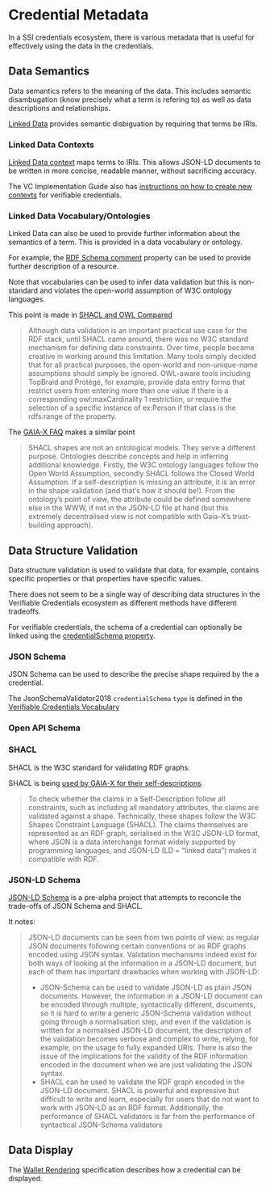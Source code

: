 # Credential Metadata

In a SSI credentials ecosystem, there is various metadata that is useful for effectively using the data in the credentials.

## Data Semantics 

Data semantics refers to the meaning of the data.
This includes semantic disambugation (know precisely what a term is refering to)
as well as data descriptions and relationships.

[Linked Data](https://www.w3.org/standards/semanticweb/data) provides semantic disbiguation by requiring that terms be IRIs.

### Linked Data Contexts
[Linked Data context](https://www.w3.org/TR/json-ld/#the-context) maps terms to IRIs.
This allows JSON-LD documents to be written in more concise, readable manner, without sacrificing accuracy.

The VC Implementation Guide also has [instructions on how to create new contexts](https://www.w3.org/TR/vc-imp-guide/#creating-new-credential-types) for verifiable credentials.

### Linked Data Vocabulary/Ontologies

Linked Data can also be used to provide further information about the semantics of a term.
This is provided in a data vocabulary or ontology.

For example, the [RDF Schema comment](https://www.w3.org/TR/rdf-schema/#ch_comment) property can be used to provide further description of a resource.

Note that vocabularies can be used to infer data validation but this is non-standard and violates the open-world assumption of W3C ontology languages.

This point is made in [SHACL and OWL Compared](https://spinrdf.org/shacl-and-owl.html)
> Although data validation is an important practical use case for the RDF stack, until SHACL came around, there was no W3C standard mechanism for defining data constraints. Over time, people became creative in working around this limitation. Many tools simply decided that for all practical purposes, the open-world and non-unique-name assumptions should simply be ignored. OWL-aware tools including TopBraid and Protégé, for example, provide data entry forms that restrict users from entering more than one value if there is a corresponding owl:maxCardinality 1 restriction, or require the selection of a specific instance of ex:Person if that class is the rdfs:range of the property.

The [GAIA-X FAQ](https://www.gxfs.eu/faq/) makes a similar point
> SHACL shapes are not an ontological models. They    serve a different purpose. Ontologies describe concepts and help in inferring additional knowledge. Firstly, the W3C ontology languages follow the Open World Assumption, secondly SHACL follows the Closed World Assumption. If a self-description is missing an attribute, it is an error in the shape validation (and that’s how it should be!). From the ontology’s point of view, the attribute could be defined somewhere else in the WWW, if not in the JSON-LD file at hand (but this extremely decentralised view is not compatible with Gaia-X’s trust-building approach).

## Data Structure Validation

Data structure validation is used to validate that data, for example, contains specific properties or that properties have specific values.

There does not seem to be a single way of describing data structures in the Verifiable Credentials ecosystem as different methods have different tradeoffs.

For verifiable credentials, the schema of a credential can optionally be linked using the [credentialSchema property](https://www.w3.org/TR/vc-data-model/#data-schemas).

### JSON Schema

JSON Schema can be used to describe the precise shape required by the a credential.

The JsonSchemaValidator2018 `credentialSchema` `type` is defined in the [Verifiable Credentials Vocabulary](w3.org/2018/credentials/#JsonSchemaValidator2018)

### Open API Schema

### SHACL

SHACL is the W3C standard for validating RDF graphs. 

SHACL is being [used by GAIA-X for their self-descriptions](https://gaia-x.eu/wp-content/uploads/2022/08/SSI_Self_Description_EN_V3.pdf).
> To check
whether the claims in a Self-Description follow all constraints, such as including all mandatory attributes, the
claims are validated against a shape. Technically, these shapes follow the W3C Shapes Constraint Language
(SHACL). The claims themselves are represented as an RDF graph, serialised in the W3C JSON-LD format,
where JSON is a data interchange format widely supported by programming languages, and JSON-LD (LD =
“linked data”) makes it compatible with RDF. 

### JSON-LD Schema

[JSON-LD Schema](https://github.com/mulesoft-labs/json-ld-schema) is a pre-alpha project that attempts to reconcile the trade-offs of JSON Schema and SHACL.

It notes:
> JSON-LD documents can be seen from two points of view: as regular JSON documents following certain conventions or as RDF graphs encoded using JSON syntax. Validation mechanisms indeed exist for both ways of looking at the information in a JSON-LD document, but each of them has important drawbacks when working with JSON-LD:
> - JSON-Schema can be used to validate JSON-LD as plain JSON documents. However, the information in a JSON-LD document can be encoded through multiple, syntactically different, documents, so it is hard to write a generic JSON-Schema validation without going through a normalisation step, and even if the validation is written for a normalised JSON-LD document, the description of the validation becomes verbose and complex to write, relying, for example, on the usage fo fully expanded URIs. There is also the issue of the implications for the validity of the RDF information encoded in the document when we are just validating the JSON syntax.
> - SHACL can be used to validate the RDF graph encoded in the JSON-LD document. SHACL is powerful and expressive but difficult to write and learn, especially for users that do not want to work with JSON-LD as an RDF format. Additionally, the performance of SHACL validators is far from the performance of syntactical JSON-Schema validators

## Data Display

The [Wallet Rendering](https://identity.foundation/wallet-rendering/) specification describes how a credential can be displayed.
